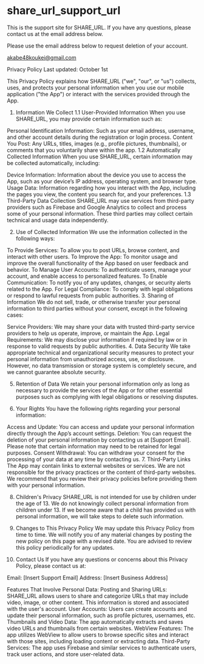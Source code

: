 # share_url_support_url
This is the support site for SHARE_URL. If you have any questions, please contact us at the email address below.

Please use the email address below to request deletion of your account.

akabe48koukei@gmail.com




Privacy Policy
Last updated: October 1st

This Privacy Policy explains how SHARE_URL ("we", "our", or "us") collects, uses, and protects your personal information when you use our mobile application ("the App") or interact with the services provided through the App.

1. Information We Collect
1.1 User-Provided Information
When you use SHARE_URL, you may provide certain information such as:

Personal Identification Information: Such as your email address, username, and other account details during the registration or login process.
Content You Post: Any URLs, titles, images (e.g., profile pictures, thumbnails), or comments that you voluntarily share within the app.
1.2 Automatically Collected Information
When you use SHARE_URL, certain information may be collected automatically, including:

Device Information: Information about the device you use to access the App, such as your device’s IP address, operating system, and browser type.
Usage Data: Information regarding how you interact with the App, including the pages you view, the content you search for, and your preferences.
1.3 Third-Party Data Collection
SHARE_URL may use services from third-party providers such as Firebase and Google Analytics to collect and process some of your personal information. These third parties may collect certain technical and usage data independently.

2. Use of Collected Information
We use the information collected in the following ways:

To Provide Services: To allow you to post URLs, browse content, and interact with other users.
To Improve the App: To monitor usage and improve the overall functionality of the App based on user feedback and behavior.
To Manage User Accounts: To authenticate users, manage your account, and enable access to personalized features.
To Enable Communication: To notify you of any updates, changes, or security alerts related to the App.
For Legal Compliance: To comply with legal obligations or respond to lawful requests from public authorities.
3. Sharing of Information
We do not sell, trade, or otherwise transfer your personal information to third parties without your consent, except in the following cases:

Service Providers: We may share your data with trusted third-party service providers to help us operate, improve, or maintain the App.
Legal Requirements: We may disclose your information if required by law or in response to valid requests by public authorities.
4. Data Security
We take appropriate technical and organizational security measures to protect your personal information from unauthorized access, use, or disclosure. However, no data transmission or storage system is completely secure, and we cannot guarantee absolute security.

5. Retention of Data
We retain your personal information only as long as necessary to provide the services of the App or for other essential purposes such as complying with legal obligations or resolving disputes.

6. Your Rights
You have the following rights regarding your personal information:

Access and Update: You can access and update your personal information directly through the App’s account settings.
Deletion: You can request the deletion of your personal information by contacting us at [Support Email]. Please note that certain information may need to be retained for legal purposes.
Consent Withdrawal: You can withdraw your consent for the processing of your data at any time by contacting us.
7. Third-Party Links
The App may contain links to external websites or services. We are not responsible for the privacy practices or the content of third-party websites. We recommend that you review their privacy policies before providing them with your personal information.

8. Children's Privacy
SHARE_URL is not intended for use by children under the age of 13. We do not knowingly collect personal information from children under 13. If we become aware that a child has provided us with personal information, we will take steps to delete such information.

9. Changes to This Privacy Policy
We may update this Privacy Policy from time to time. We will notify you of any material changes by posting the new policy on this page with a revised date. You are advised to review this policy periodically for any updates.

10. Contact Us
If you have any questions or concerns about this Privacy Policy, please contact us at:

Email: [Insert Support Email]
Address: [Insert Business Address]

Features That Involve Personal Data:
Posting and Sharing URLs: SHARE_URL allows users to share and categorize URLs that may include video, image, or other content. This information is stored and associated with the user's account.
User Accounts: Users can create accounts and update their personal information, such as profile pictures, usernames, etc.
Thumbnails and Video Data: The app automatically extracts and saves video URLs and thumbnails from certain websites.
WebView Features: The app utilizes WebView to allow users to browse specific sites and interact with those sites, including loading content or extracting data.
Third-Party Services: The app uses Firebase and similar services to authenticate users, track user actions, and store user-related data.
